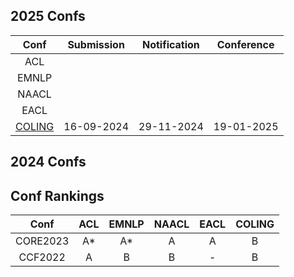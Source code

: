 
## 2025 Confs

|  Conf  | Submission    |   Notification  |   Conference  | 
| :---:  |    :----:     |     :---:       |     :---:     | 
|  ACL   |               |                 |               |  
|  EMNLP |               |                 |               |  
|  NAACL |               |                 |               |   
|  EACL  |               |                 |               |   
| [COLING](https://coling2025.org/) | 16-09-2024 | 29-11-2024 | 19-01-2025 |  

## 2024 Confs

## Conf Rankings
|  Conf  | ACL    |   EMNLP  |   NAACL  | EACL | COLING |
| :---:  |    :----:     |     :---:       |     :---:     | :---:  | :---: |
| CORE2023 |       A*        |        A*         |     A           |    A   |    B  |
|  CCF2022 |        A       |          B       |       B        |   -   |   B   |
<!--stackedit_data:
eyJoaXN0b3J5IjpbLTExMTkwODAyMCwtNTc4NTA4NTU2LC03ND
M2OTc2MDUsMzUyNzI3NzU2LDg2NDkyNTkwMSwtMTg1ODE3OTk5
MiwyMDc4NzY4ODE0LC03MTU2NzI4NTIsMTA4OTQ0OTQyMl19
-->